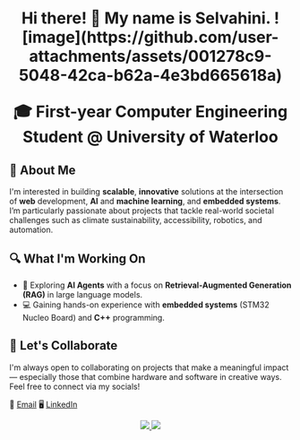 <h1 align="center">Hi there! 👋 My name is Selvahini.
![image](https://github.com/user-attachments/assets/001278c9-5048-42ca-b62a-4e3bd665618a)

🎓 First-year Computer Engineering Student @ University of Waterloo </h1>

## 💬 About Me
I'm interested in building **scalable**, **innovative** solutions at the intersection of **web** development, **AI** and **machine learning**, and **embedded systems**. I’m particularly passionate about projects that tackle real-world societal challenges such as climate sustainability, accessibility, robotics, and automation.

## 🔍 What I'm Working On
- 🤖 Exploring **AI Agents** with a focus on **Retrieval-Augmented Generation (RAG)** in large language models.
- 💻 Gaining hands-on experience with **embedded systems** (STM32 Nucleo Board) and **C++** programming.

## 🤝 Let's Collaborate
I'm always open to collaborating on projects that make a meaningful impact — especially those that combine hardware and software in creative ways. Feel free to connect via my socials!

📧 [Email](s5kamala@uwaterloo.ca)
🖥️ [LinkedIn](s5kamala@uwaterloo.ca)

<div align="center">
  <a href="chijiokeokorji@gmail.com">
    <img src="https://img.shields.io/badge/Gmail-333333?style=for-the-badge&logo=gmail&logoColor=red" />
  </a>
  <a href="https://linkedin.com/in/chijiokeokorji" target="_blank">
    <img src="https://img.shields.io/badge/LinkedIn-0077B5?style=for-the-badge&logo=linkedin&logoColor=white" target="_blank" />
  </a>
</div>


